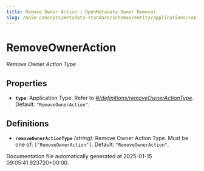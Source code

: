 ```yaml
---
title: Remove Owner Action | OpenMetadata Owner Removal
slug: /main-concepts/metadata-standard/schemas/entity/applications/configuration/external/automator/removeowneraction
---
```


# RemoveOwnerAction

*Remove Owner Action Type*

## Properties

- **`type`**: Application Type. Refer to *[#/definitions/removeOwnerActionType](#definitions/removeOwnerActionType)*. Default: `"RemoveOwnerAction"`.
## Definitions

- **`removeOwnerActionType`** *(string)*: Remove Owner Action Type. Must be one of: `["RemoveOwnerAction"]`. Default: `"RemoveOwnerAction"`.


Documentation file automatically generated at 2025-01-15 09:05:41.923720+00:00.
